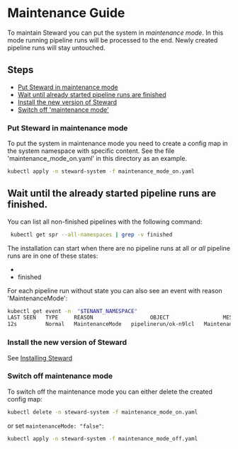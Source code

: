 # Maintenance Guide

To maintain Steward you can put the system in _maintenance mode_.
In this mode running pipeline runs will be processed to the end.
Newly created pipeline runs will stay untouched.

## Steps

- [Put Steward in maintenance mode](#put-steward-in-maintenance-mode)
- [Wait until already started pipeline runs are finished](#wait-until-already-started-pipeline-runs-are-finished)
- [Install the new version of Steward](#install-the-new-version-of-steward)
- [Switch off 'maintenance mode'](#switch-off-maintenance-mode)


### Put Steward in maintenance mode

To put the system in maintenance mode you need to create a config map in the system namespace with specific content.
See the file 'maintenance_mode_on.yaml' in this directory as an example.

```bash
kubectl apply -n steward-system -f maintenance_mode_on.yaml
```

## Wait until the already started pipeline runs are finished.

You can list all non-finished pipelines with the following command:

```bash
 kubectl get spr --all-namespaces | grep -v finished
 ```

The installation can start when there are no pipeline runs at all or _all_ pipeline runs are in one of these states:

- <blank>
- finished

For each pipeline run without state you can also see an event with reason 'MaintenanceMode':

```bash
kubectl get event -n  "$TENANT_NAMESPACE"
LAST SEEN   TYPE     REASON                  OBJECT                 MESSAGE
12s         Normal   MaintenanceMode   pipelinerun/ok-n9lcl   Maintenance mode skip
```

### Install the new version of Steward

See [Installing Steward](../install/README.md)

### Switch off maintenance mode

To switch off the maintenance mode you can either delete the created config map:

```bash
kubectl delete -n steward-system -f maintenance_mode_on.yaml
```

or set `maintenanceMode: "false"`:

```bash
kubectl apply -n steward-system -f maintenance_mode_off.yaml
```
